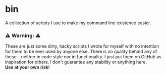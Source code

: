 # bin
A collection of scripts I use to make my command line existence easier.

### ⚠️ Warning: ️⚠️
These are just some dirty, hacky scripts I wrote for myself with no intention
for them to be ever used by anyone else. There is no quality behind any of these
– neither in code style nor in functionality. I just put them on GitHub as
inspiration for others. I don't guarantee any stability or anything here.  
**Use at your own risk!**